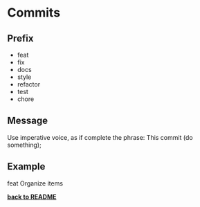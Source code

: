 # Commits

## Prefix

- feat
- fix
- docs
- style
- refactor
- test
- chore

## Message

Use imperative voice, as if complete the phrase: This commit (do something);

## Example

feat Organize items

**[back to README](../README.md#Manual)**
